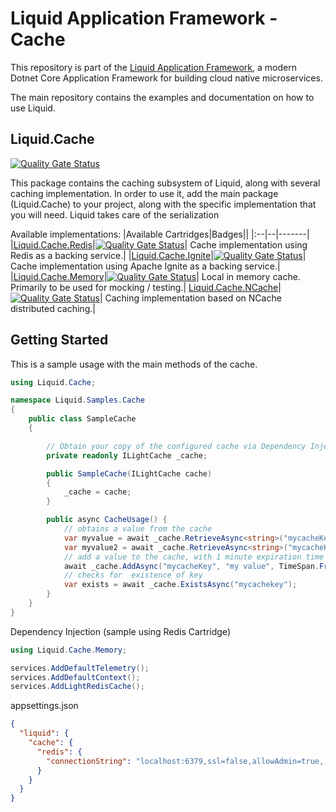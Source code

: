 Liquid Application Framework - Cache
====================================

This repository is part of the [Liquid Application Framework](https://github.com/Avanade/Liquid-Application-Framework), a modern Dotnet Core Application Framework for building cloud native microservices.

The main repository contains the examples and documentation on how to use Liquid.

Liquid.Cache
------------
[![Quality Gate Status](https://sonarcloud.io/api/project_badges/measure?project=Avanade_Liquid.Cache&metric=alert_status)](https://sonarcloud.io/dashboard?id=Avanade_Liquid.Cache) 

This package contains the caching subsystem of Liquid, along with several caching implementation. In order to use it, add the main package (Liquid.Cache) to your project, along with the specific implementation that you will need. Liquid takes care of the serialization

Available implementations:
|Available Cartridges|Badges|| 
|:--|--|-------|
|[Liquid.Cache.Redis](https://github.com/Avanade/Liquid.Cache/tree/main/src/Liquid.Cache.Redis)|[![Quality Gate Status](https://sonarcloud.io/api/project_badges/measure?project=Avanade_Liquid.Cache.Redis&metric=alert_status)](https://sonarcloud.io/dashboard?id=Avanade_Liquid.Cache.Redis)| Cache implementation using Redis as a backing service.|
|[Liquid.Cache.Ignite](https://github.com/Avanade/Liquid.Cache/tree/main/src/Liquid.Cache.Ignite)|[![Quality Gate Status](https://sonarcloud.io/api/project_badges/measure?project=Avanade_Liquid.Cache.Ignite&metric=alert_status)](https://sonarcloud.io/dashboard?id=Avanade_Liquid.Cache.Ignite)| Cache implementation using Apache Ignite as a backing service.|
|[Liquid.Cache.Memory](https://github.com/Avanade/Liquid.Cache/tree/main/src/Liquid.Cache.Memory)|[![Quality Gate Status](https://sonarcloud.io/api/project_badges/measure?project=Avanade_Liquid.Cache.Memory&metric=alert_status)](https://sonarcloud.io/dashboard?id=Avanade_Liquid.Cache.Memory)| Local in memory cache. Primarily to be used for mocking / testing.|
[Liquid.Cache.NCache](https://github.com/Avanade/Liquid.Cache/tree/main/src/Liquid.Cache.NCache)|[![Quality Gate Status](https://sonarcloud.io/api/project_badges/measure?project=Avanade_Liquid.Cache.NCache&metric=alert_status)](https://sonarcloud.io/dashboard?id=Avanade_Liquid.Cache.NCache)| Caching implementation based on NCache distributed caching.|

Getting Started
-----

This is a sample usage with the main methods of the cache.
```C#
using Liquid.Cache;
```

```C#
namespace Liquid.Samples.Cache
{
    public class SampleCache 
    {

        // Obtain your copy of the configured cache via Dependency Injection
        private readonly ILightCache _cache;

        public SampleCache(ILightCache cache) 
        {
            _cache = cache;
        }

        public async CacheUsage() {
            // obtains a value from the cache
            var myvalue = await _cache.RetrieveAsync<string>("mycacheKey");
            var myvalue2 = await _cache.RetrieveAsync<string>("mycacheKey2") ?? "defaultValue";
            // add a value to the cache, with 1 minute expiration time
            await _cache.AddAsync("mycacheKey", "my value", TimeSpan.FromMinutes(1));
            // checks for  existence of key
            var exists = await _cache.ExistsAsync("mycachekey");
        }
    }
}
```
Dependency Injection (sample using Redis Cartridge)
```C#
using Liquid.Cache.Memory;
```
```C#
services.AddDefaultTelemetry();
services.AddDefaultContext();
services.AddLightRedisCache();
```
appsettings.json
```Json
{
  "liquid": {
    "cache": {
      "redis": {
        "connectionString": "localhost:6379,ssl=false,allowAdmin=true, asyncTimeout=10000"
      }
    }
  }
}
```